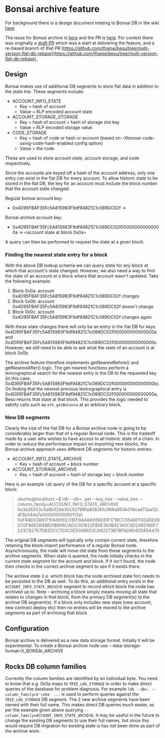 # Bonsai archive feature

For background there is a design document relating to Bonsai DB in the wiki [here](../design-documents/bonsai-tries-design-overview.md)

The issue for Bonsai archive is [here](https://github.com/hyperledger/besu/issues/5846) and the PR is [here](https://github.com/hyperledger/besu/pull/7475). For context there was originally a [draft PR](https://github.com/hyperledger/besu/pull/5865) which was a start at delivering the feature, and a re-based branch of that PR [https://github.com/jframe/besu/tree/multi-version-flat-db-rebase](https://github.com/jframe/besu/tree/multi-version-flat-db-rebase) 

## Design

Bonsai makes use of additional DB segments to store flat data in addition to the state trie. These segments include:

- ACCOUNT\_INFO\_STATE
  - Key = hash of account
  - Value = RLP encoded account state
- ACCOUNT\_STORAGE\_STORAGE
  - Key = hash of account + hash of storage slot key
  - Value = RLP encoded storage value
- CODE\_STORAGE
  - Key = hash of code or hash or account (based on--Xbonsai-code-using-code-hash-enabled config option)
  - Value = the code

These are used to store account state, account storage, and code respectively.

Since the accounts are keyed off a hash of the account address, only one entry can exist in the flat DB for every account. To allow historic state to be stored in the flat DB, the key for an account must include the block number that the account state changed.

Regular bonsai account key:

- 0x4D95FBAF35Fc5A815983F9df94821C1c089DC02f -> <account state>

Bonsai archive account key:

- 0x4D95FBAF35Fc5A815983F9df94821C1c089DC02f000000000000000a -> <account state at block 0x0a>

A query can then be performed to request the state at a given block.

### Finding the nearest state entry for a block

With the above DB lookup scheme we can query state for any block at which that account's state changed. However, we also need a way to find the state of an account at a block where that account wasn't updated. Take the following example:

1. Block 0x0a: account 0x4D95FBAF35Fc5A815983F9df94821C1c089DC02f changes
2. Block 0x0b: account 0x4D95FBAF35Fc5A815983F9df94821C1c089DC02f doesn't change
3. Block 0x0c: account 0x4D95FBAF35Fc5A815983F9df94821C1c089DC02f changes again

With these state changes there will only be an entry in the flat DB for keys 0x4D95FBAF35Fc5A815983F9df94821C1c089DC02f000000000000000a and 0x4D95FBAF35Fc5A815983F9df94821C1c089DC02f000000000000000c. However, we still need to be able to ask what the state of an account is at block 0x0b.

The archive feature therefore implements getNearestBefore() and getNearestAfter() logic. The get-nearest functions perform a lexicographical search for the nearest entry in the DB to the requested key (in this case, 0x4D95FBAF35Fc5A815983F9df94821C1c089DC02f000000000000000b). On finding that the nearest previous lexicographical entry is 0x4D95FBAF35Fc5A815983F9df94821C1c089DC02f000000000000000a, Besu returns that state at that block. This provides the logic needed to satisfy calls such as `eth_getBalance` at an arbitrary block.

### New DB segments

Clearly the size of the flat DB for a Bonsai archive node is going to be considerably larger than that of a regular Bonsai node. This is the tradeoff made by a user who wishes to have access to all historic state of a chain. In order to reduce the performance impact on importing new blocks, the Bonsai archive approach uses different DB segments for historic entries:

- ACCOUNT\_INFO\_STATE\_ARCHIVE
  - Key = hash of account + block number
- ACCOUNT\_STORAGE\_ARCHIVE
  - Key = hash of account + hash of storage key + block number

Here is an example `ldb` query of the DB for a specific account at a specific block:

> ubuntu@localhost:~$ ldb --db=. get --key\_hex --value\_hex --column\_family=ACCOUNT\_INFO\_STATE\_ARCHIVE 0x3e26253c5a8b02bb30c92798fa8083f0c966a954b019cad73aa12cdf3b344a7e00000000000113a1  
> 0xF84D0389171FA691DC31EF9AA8A056E81F171BCC55A6FF8345E692C0F86E5B48E01B996CADC001622FB5E363B421A0C5D2460186F7233C927E7DB2DCC703C0E500B653CA82273B7BFAD8045D85A470

The original DB segments will typically only contain current state, therefore retaining the block-import performance of a regular Bonsai node. Asynchronously, the node will move old state from these segments to the archive segments. When state is queried, the node initially checks in the current state segment for the account and block. If it isn't found, the node then checks in the correct archive segment to see if it exists there.

The archive state (i.e. which block has the node archived state for) needs to be persisted to the DB as well. To do this, an additional entry exists in the `ACCOUNT_INFO_STATE_ARCHIVE` segment to record which block the node has archived up to. Note - archiving a block simply means moving all state that relates to changes in that block, from the primary DB segment(s) to the archive DB segment(s). If a block only includes new state (new account, new contract deploy etc) then no entries will be moved to the archive segments as part of archiving that block.

## Configuration

Bonsai archive is delivered as a new data storage format. Initially it will be experimental. To create a Bonsai archive node use --data-storage-format=X\_BONSAI\_ARCHIVE

## Rocks DB column families

Currently the column families are identified by an individual byte. You need to know that e.g. 0x0a maps to `TRIE_LOG_STORAGE` in order to make direct queries of the database for problem diagnosis. For example `ldb --db=. --column_family=$'\x0a' ...` is used to perform queries against the `TRIE_LOG_STORAGE` DB segment. The 2 new archive segments have been named with their full name. This makes direct DB queries much easier, as per the example given above querying `--column_family=ACCOUNT_INFO_STATE_ARCHIVE`. It may be useful in the future to change the existing DB segments to use their full names, but since this would require DB migration for existing state is has not been done as part of the archive work.